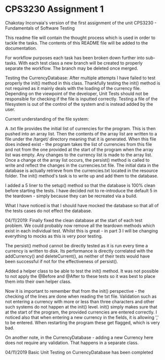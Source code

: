 # CPS3230 Assignment 1
Chakotay Incorvaia's version of the first assignment of the unit CPS3230 - Fundamentals of Software Testing

This readme file will contain the thought process which is used in order to tackle the tasks.
The contents of this README file will be added to the documentation.


For workflow purposes each task has been broken down further into sub-tasks.
With each test class a new branch will be created to properly separate the workflow.
The branch may be deleted once merged.

Testing the CurrencyDatabase:
After multiple attempts I have failed to test properly the init() method in this class.
Thankfully testing the init() method is not required as it mainly deals with the loading of the 
currency file. Depending on the viewpoint of the developer, Unit Tests should not be
responsible for checking if the file is inputted correctly. Testing a file of the filesystem is out
of the control of the system and is instead added by the user.

Current understanding of the file system: 

A .txt file provides the initial list of currencies for the program. This is then pushed into an
array list. Then the contents of the array list are written to a file under the /target/ directory meaning that it
is generated. When this file does indeed exist - the program takes the list of currencies from this file
and not from the one provided at the start of the program when the array list was empty.
Any changes to the currency list is made to the array list. Once a change ot the array list occurs, the persist() method
is called to write and reflect the changes in the currencies.txt file.
The initial data in the database is actually retrieve from the currencies.txt located
in the resource folder. The init() method's task is to write up and add them to the database.

I added a 5 liner to the setup() method so that the database is 100% clean before starting the tests.
I have decided not to re-introduce the default 5 in the teardown - simply because they can be recreated via
a build. 

What I have noticed is that I should have mocked the database so that all of the tests cases do not
effect the database.

04/11/2019: Finally fixed the clean database at the start of each test problem. We could probably now remove all the teardown
methods which exist in each individual test. Whilst this is great - in part 3 I will be changing everything
to mocks as this is very poor testing.

The persist() method cannot be directly tested as it is run every time a currency is written to disk.
Its performance is directly correlated with the addCurrency() and deleteCurrent(), as neither of their tests
would have been successful if not for the effectiveness of persist().

Added a helper class to be able to test the init() method. It was not possible to not apply the @Before and @After to these tests
so it was best to place them into their own helper class.

Now it is important to remember that from the init() perspective - the checking of the lines are done when reading the txt file.
Validation such as not entering a currency with more or less than three characters and other such systems do not happen at the init() level.
init() simply makes sure that at the start of the program, the provided currencies are entered correctly.
I noticed also that when entering a new currency in the fields, it is allowing ',' to be entered. When restarting the program these get
flagged, which is very bad.

On another note, in the CurrencyDatabase - adding a new Currency here does not require any validation. That happens in a separate class.

04/11/2019 Basic Unit Testing on CurrencyDatabase has been completed